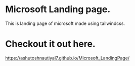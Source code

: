 # Microsoft Landing page.
This is landing page of microsoft made using tailwindcss.

# Checkout it out here.
https://ashutoshnautiyal7.github.io/Microsoft_LandingPage/
